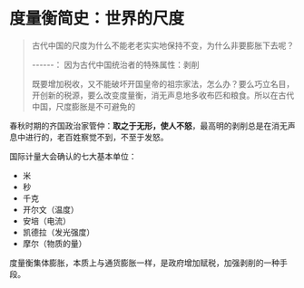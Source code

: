 # 度量衡简史：世界的尺度

> 古代中国的尺度为什么不能老老实实地保持不变，为什么非要膨胀下去呢？
>
> ------： 因为古代中国统治者的特殊属性：剥削
>
> 既要增加税收，又不能破坏开国皇帝的祖宗家法，怎么办？要么巧立名目，开创新的税源，要么改变度量衡，消无声息地多收布匹和粮食。所以在古代中国，尺度膨胀是不可避免的



春秋时期的齐国政治家管仲：**取之于无形，使人不怒**，最高明的剥削总是在消无声息中进行的，老百姓察觉不到，不至于发怒。



国际计量大会确认的七大基本单位：

- 米
- 秒
- 千克
- 开尔文（温度）
- 安培（电流）
- 凯德拉（发光强度）
- 摩尔（物质的量）



度量衡集体膨胀，本质上与通货膨胀一样，是政府增加赋税，加强剥削的一种手段。

